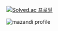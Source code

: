 [![Solved.ac
프로필](http://mazassumnida.wtf/api/v2/generate_badge?boj=sige_tank)](https://solved.ac/sige_tank)

![mazandi profile](http://mazandi.herokuapp.com/api?handle={handle}&theme=warm)
